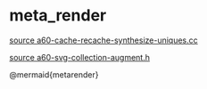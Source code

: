 # meta_render

[source a60-cache-recache-synthesize-uniques.cc](https://bdekoz.github.io/alpha60-docs/html.doxygen.20230329/a60-cache-recache-synthesize-uniques_8cc.html)

[source a60-svg-collection-augment.h](https://bdekoz.github.io/alpha60-docs/html.doxygen.20230329/a60-svg-collection-augment_8h.html)

@mermaid{metarender}
